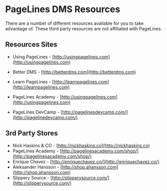 # PageLines DMS Resources #

There are a number of different resources available for you to take advantage of. These third party resources are not affiliated with PageLines.

## Resources Sites ##

* Using PageLines - [http://usingpagelines.com](http://usingpagelines.com)
* Better DMS - [http://betterdms.com](http://betterdms.com)
* Learn PageLines - [http://learnpagelines.com](http://learnpagelines.com)

* PageLines Academy - [http://usingpagelines.com](http://usingpagelines.com)
* PageLines DevCamp - [http://pagelinesdevcamp.com/](http://pagelinedevcamp.com/)

## 3rd Party Stores ##

* Nick Haskins & CO - [http://nickhaskins.co](http://nickhaskins.co)
* PageLines Academy - [http://pagelinesacademy.com/shop/](http://pagelinesacademy.com/shop/)
* Enrique Chavez - [http://enriquechavez.co/](http://enriquechavez.co/)
* Aleksander Hansson - [http://shop.ahansson.com](http://shop.ahansson.com)
* Slippery Source - [http://slipperysource.com/](http://slipperysource.com/)